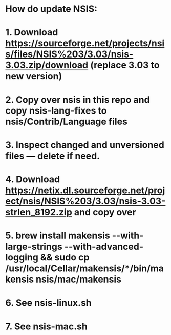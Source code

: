 # How do update NSIS:
# 1. Download https://sourceforge.net/projects/nsis/files/NSIS%203/3.03/nsis-3.03.zip/download (replace 3.03 to new version)
# 2. Copy over nsis in this repo and copy nsis-lang-fixes to nsis/Contrib/Language files
# 3. Inspect changed and unversioned files — delete if need.
# 4. Download https://netix.dl.sourceforge.net/project/nsis/NSIS%203/3.03/nsis-3.03-strlen_8192.zip and copy over
# 5. brew install makensis --with-large-strings --with-advanced-logging && sudo cp /usr/local/Cellar/makensis/*/bin/makensis nsis/mac/makensis
# 6. See nsis-linux.sh
# 7. See nsis-mac.sh